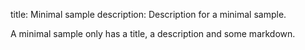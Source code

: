 title: Minimal sample
description: Description for a minimal sample.

A minimal sample only has a title, a description and some markdown.